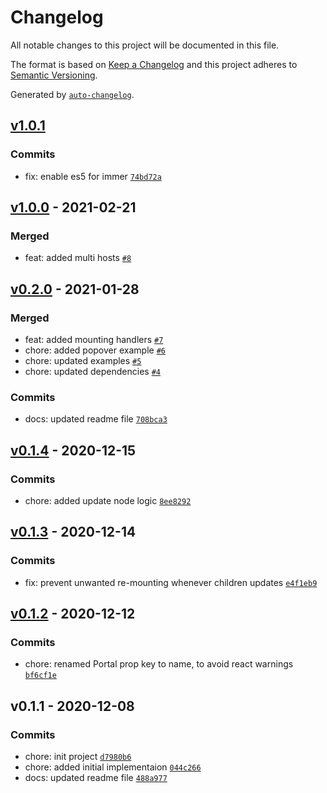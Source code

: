# Changelog

All notable changes to this project will be documented in this file.

The format is based on [Keep a Changelog](https://keepachangelog.com/en/1.0.0/)
and this project adheres to [Semantic Versioning](https://semver.org/spec/v2.0.0.html).

Generated by [`auto-changelog`](https://github.com/CookPete/auto-changelog).

## [v1.0.1](https://github.com/gorhom/react-native-portal/compare/v1.0.0...v1.0.1)

### Commits

- fix: enable es5 for immer [`74bd72a`](https://github.com/gorhom/react-native-portal/commit/74bd72a594acbd034f779afc19e85ef2ed72dba6)

## [v1.0.0](https://github.com/gorhom/react-native-portal/compare/v0.2.0...v1.0.0) - 2021-02-21

### Merged

- feat: added multi hosts [`#8`](https://github.com/gorhom/react-native-portal/pull/8)

## [v0.2.0](https://github.com/gorhom/react-native-portal/compare/v0.1.4...v0.2.0) - 2021-01-28

### Merged

- feat: added mounting handlers [`#7`](https://github.com/gorhom/react-native-portal/pull/7)
- chore: added popover example [`#6`](https://github.com/gorhom/react-native-portal/pull/6)
- chore: updated examples [`#5`](https://github.com/gorhom/react-native-portal/pull/5)
- chore: updated dependencies [`#4`](https://github.com/gorhom/react-native-portal/pull/4)

### Commits

- docs: updated readme file [`708bca3`](https://github.com/gorhom/react-native-portal/commit/708bca3dc26067215650e9b90cc0e5b55c984978)

## [v0.1.4](https://github.com/gorhom/react-native-portal/compare/v0.1.3...v0.1.4) - 2020-12-15

### Commits

- chore: added update node logic [`8ee8292`](https://github.com/gorhom/react-native-portal/commit/8ee82927d028ff248cf4905ee3cc49b0bcb4e768)

## [v0.1.3](https://github.com/gorhom/react-native-portal/compare/v0.1.2...v0.1.3) - 2020-12-14

### Commits

- fix: prevent unwanted re-mounting whenever children updates [`e4f1eb9`](https://github.com/gorhom/react-native-portal/commit/e4f1eb951e9d6c2c759aaf78f13cdc90602a781f)

## [v0.1.2](https://github.com/gorhom/react-native-portal/compare/v0.1.1...v0.1.2) - 2020-12-12

### Commits

- chore: renamed Portal prop key to name, to avoid react warnings [`bf6cf1e`](https://github.com/gorhom/react-native-portal/commit/bf6cf1e2209c7eeecef883c4ea85a872a88da0dc)

## v0.1.1 - 2020-12-08

### Commits

- chore: init project [`d7980b6`](https://github.com/gorhom/react-native-portal/commit/d7980b6b8b709e6d48984109d506a0fbfe0d4b62)
- chore: added initial implementaion [`044c266`](https://github.com/gorhom/react-native-portal/commit/044c26621b46e033faf6306f1e89734f618216fa)
- docs: updated readme file [`488a977`](https://github.com/gorhom/react-native-portal/commit/488a9778286ecd49e340a063641df61b29561b54)
